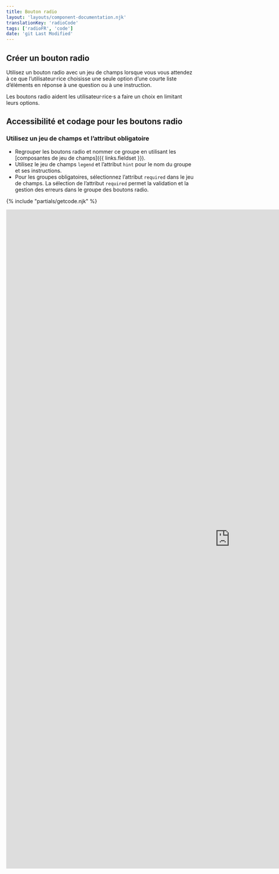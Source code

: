 ```yaml
---
title: Bouton radio
layout: 'layouts/component-documentation.njk'
translationKey: 'radioCode'
tags: ['radioFR', 'code']
date: 'git Last Modified'
---
```


## Créer un bouton radio

Utilisez un bouton radio avec un jeu de champs lorsque vous vous attendez à ce que l’utilisateur·rice choisisse une seule option d’une courte liste d’éléments en réponse à une question ou à une instruction.

Les boutons radio aident les utilisateur·rice·s a faire un choix en limitant leurs options.

## Accessibilité et codage pour les boutons radio

### Utilisez un jeu de champs et l’attribut obligatoire

- Regrouper les boutons radio et nommer ce groupe en utilisant les [composantes de jeu de champs]({{ links.fieldset }}).
- Utilisez le jeu de champs `legend` et l’attribut `hint` pour le nom du groupe et ses instructions.
- Pour les groupes obligatoires, sélectionnez l’attribut `required` dans le jeu de champs. La sélection de l’attribut `required` permet la validation et la gestion des erreurs dans le groupe des boutons radio.

{% include "partials/getcode.njk" %}

<iframe
  title="Survol des propriétés et des évènements relatifs à gcds-radio."
  src="https://cds-snc.github.io/gcds-components/iframe.html?viewMode=docs&demo=true&singleStory=true&id=components-radio--events-properties"
  width="1200"
  height="1770"
  style="display: block; margin: 0 auto;"
  frameBorder="0"
  allow="clipboard-write"
></iframe>
